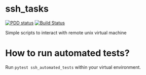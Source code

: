 # ssh_tasks
[![PDD status](http://www.0pdd.com/svg?name=ivan-podorozhnyi/ssh_tasks)](http://www.0pdd.com/p?name=ivan-podorozhnyi/ssh_tasks)
[![Build Status](https://travis-ci.org/ivan-podorozhnyi/ssh_tasks.svg?branch=master)](https://travis-ci.org/ivan-podorozhnyi/ssh_tasks)

Simple scripts to interact with remote unix virtual machine

How to run automated tests?
===========================
Run `pytest ssh_automated_tests` within your virtual environment.